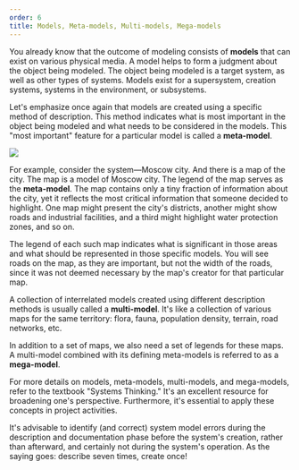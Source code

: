 ```yaml
---
order: 6
title: Models, Meta-models, Multi-models, Mega-models
---
```


You already know that the outcome of modeling consists of **models** that can exist on various physical media. A model helps to form a judgment about the object being modeled. The object being modeled is a target system, as well as other types of systems. Models exist for a supersystem, creation systems, systems in the environment, or subsystems.

Let's emphasize once again that models are created using a specific method of description. This method indicates what is most important in the object being modeled and what needs to be considered in the models. This "most important" feature for a particular model is called a **meta-model**.

![](/text/Introduction-to-SThinking/2024-11-23T2158/6050/19.png)

For example, consider the system—Moscow city. And there is a map of the city. The map is a model of Moscow city. The legend of the map serves as the **meta-model**. The map contains only a tiny fraction of information about the city, yet it reflects the most critical information that someone decided to highlight. One map might present the city's districts, another might show roads and industrial facilities, and a third might highlight water protection zones, and so on.

The legend of each such map indicates what is significant in those areas and what should be represented in those specific models. You will see roads on the map, as they are important, but not the width of the roads, since it was not deemed necessary by the map's creator for that particular map.

A collection of interrelated models created using different description methods is usually called a **multi-model**. It's like a collection of various maps for the same territory: flora, fauna, population density, terrain, road networks, etc.

In addition to a set of maps, we also need a set of legends for these maps. A multi-model combined with its defining meta-models is referred to as a **mega-model**.

For more details on models, meta-models, multi-models, and mega-models, refer to the textbook "Systems Thinking." It's an excellent resource for broadening one's perspective. Furthermore, it's essential to apply these concepts in project activities.

It's advisable to identify (and correct) system model errors during the description and documentation phase before the system's creation, rather than afterward, and certainly not during the system's operation. As the saying goes: describe seven times, create once!